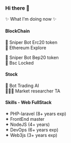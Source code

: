 ### Hi there 👋

✨ What I'm doing now ✨

#### BlockChain

🍿 Sniper Bot Erc20 token<br/>
🔹 Ethereum Explore <br/>

🔫 Sniper Bot Bep20 token<br/>
🔸 Bsc Locked<br/>


#### Stock

🤖 Bot Trading AI<br/>
🕵🏻‍♂️ Market researcher TA

#### Skills - Web FullStack<br/>

✦ PHP-laravel (8+ years exp)<br/>
✦ FrontEnd master<br/>
✦ NodeJS (4+ years)<br/>
✦ DevOps (6+ years exp)<br/>
✦ Web3js (3+ years exp)<br/>
